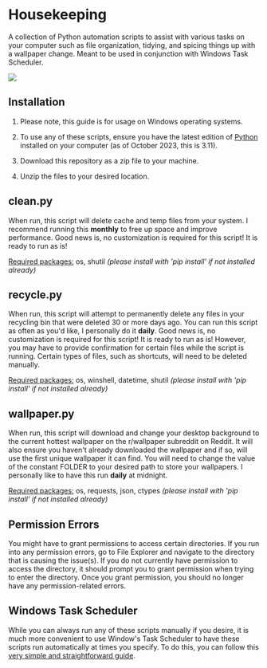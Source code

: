 # Housekeeping

A collection of Python automation scripts to assist with various tasks on your computer such as file organization, tidying, and spicing things up with a wallpaper change. Meant to be used in conjunction with Windows Task Scheduler.

![](https://i.imgur.com/XSEYGzT.png)



## Installation

1. Please note, this guide is for usage on Windows operating systems.

1. To use any of these scripts, ensure you have the latest edition of [Python](https://www.microsoft.com/store/productId/9NRWMJP3717K?ocid=pdpshare) installed on your computer (as of October 2023, this is 3.11).

2. Download this repository as a zip file to your machine.

4. Unzip the files to your desired location.

   

## clean.py

When run, this script will delete cache and temp files from your system. I recommend running this **monthly** to free up space and improve performance. Good news is, no customization is required for this script! It is ready to run as is!

<u>Required packages:</u>  os, shutil *(please install with 'pip install' if not installed already)*



## recycle.py

When run, this script will attempt to permanently delete any files in your recycling bin that were deleted 30 or more days ago. You can run this script as often as you'd like, I personally do it **daily**. Good news is, no customization is required for this script! It is ready to run as is! However, you may have to provide confirmation for certain files while the script is running. Certain types of files, such as shortcuts, will need to be deleted manually. 

<u>Required packages:</u>  os, winshell, datetime, shutil *(please install with 'pip install' if not installed already)*



## wallpaper.py

When run, this script will download and change your desktop background to the current hottest wallpaper on the r/wallpaper subreddit on Reddit. It will also ensure you haven't already downloaded the wallpaper and if so, will use the first unique wallpaper it can find. You will need to change the value of the constant FOLDER to your desired path to store your wallpapers. I personally like to have this run **daily** at midnight.

<u>Required packages:</u>  os, requests, json, ctypes *(please install with 'pip install' if not installed already)*



## Permission Errors

You might have to grant permissions to access certain directories. If you run into any permission errors, go to File Explorer and navigate to the directory that is causing the issue(s). If you do not currently have permission to access the directory, it should prompt you to grant permission when trying to enter the directory. Once you grant permission, you should no longer have any permission-related errors.



## Windows Task Scheduler

While you can always run any of these scripts manually if you desire, it is much more convenient to use Window's Task Scheduler to have these scripts run automatically at times you specify. To do this, you can follow this [very simple and straightforward guide](https://www.geeksforgeeks.org/schedule-a-python-script-to-run-daily/).
